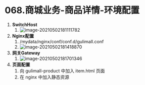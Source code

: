 # 068.商城业务-商品详情-环境配置

1. **SwitchHost**
   1. ![image-20210502181111782](https://raw.githubusercontent.com/TWDH/Leetcode-From-Zero/pictures/img/image-20210502181111782.png)
2. **Nginx配置**
   1. /mydata/nginx/conf/conf.d/gulimall.conf
   2. ![image-20210502181418870](https://raw.githubusercontent.com/TWDH/Leetcode-From-Zero/pictures/img/image-20210502181418870.png)
3. **网关Gateway**
   1. ![image-20210502181701346](https://raw.githubusercontent.com/TWDH/Leetcode-From-Zero/pictures/img/image-20210502181701346.png)
4. **页面配置**
   1. 向 gulimall-product 中加入 item.html 页面
   2. 在 nginx 中加入静态资源

